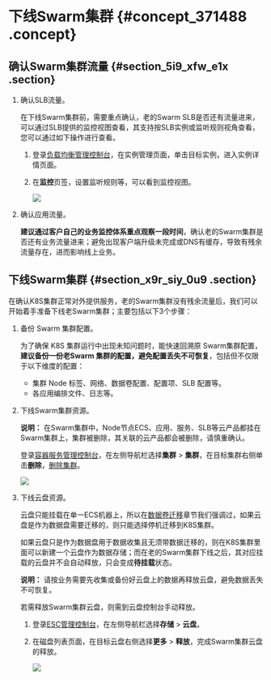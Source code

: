 # 下线Swarm集群 {#concept_371488 .concept}

## 确认Swarm集群流量 {#section_5i9_xfw_e1x .section}

1.  确认SLB流量。

    在下线Swarm集群前，需要重点确认，老的Swarm SLB是否还有流量进来，可以通过SLB提供的监控视图查看，其支持按SLB实例或监听规则视角查看，您可以通过如下操作进行查看。

    1.  登录[负载均衡管理控制台](https://slbnext.console.aliyun.com/)，在实例管理页面，单击目标实例，进入实例详情页面。
    2.  在**监控**页签，设置监听规则等，可以看到监控视图。

        ![](http://static-aliyun-doc.oss-cn-hangzhou.aliyuncs.com/assets/img/301604/155954570948153_zh-CN.png)

2.  确认应用流量。

    **建议通过客户自己的业务监控体系重点观察一段时间**，确认老的Swarm集群是否还有业务流量进来；避免出现客户端升级未完成或DNS有缓存，导致有残余流量存在，进而影响线上业务。


## 下线Swarm集群 {#section_x9r_siy_0u9 .section}

在确认K8S集群正常对外提供服务，老的Swarm集群没有残余流量后，我们可以开始着手准备下线老Swarm集群；主要包括以下3个步骤：

1.  备份 Swarm 集群配置。

    为了确保 K8S 集群运行中出现未知问题时，能快速回溯原 Swarm集群配置，**建议备份一份老Swarm 集群的配置，避免配置丢失不可恢复**，包括但不仅限于以下维度的配置：

    -   集群 Node 标签、网络、数据卷配置、配置项、SLB 配置等。
    -   各应用编排文件、日志等。
2.  下线Swarm集群资源。

    **说明：** 在Swarm集群中，Node节点ECS、应用、服务、SLB等云产品都挂在Swarm集群上，集群被删除，其关联的云产品都会被删除，请慎重确认。

    登录[容器服务管理控制台](https://cs.console.aliyun.com)，在左侧导航栏选择**集群** \> **集群**，在目标集群右侧单击**删除**，[删除集群](../../../../intl.zh-CN/用户指南/Kubernetes集群/集群管理/删除集群.md#)。

    ![](http://static-aliyun-doc.oss-cn-hangzhou.aliyuncs.com/assets/img/301604/155954570948154_zh-CN.png)

3.  下线云盘资源。

    云盘只能挂载在单一ECS机器上，所以在[数据卷迁移](intl.zh-CN/最佳实践/Swarm迁移Kubernetes/迁移集群配置.md#section_q48_bz4_062)章节我们强调过，如果云盘是作为数据盘需要迁移的，则只能选择停机迁移到K8S集群。

    如果云盘只是作为数据盘用于数据收集且无须带数据迁移的，则在K8S集群里面可以新建一个云盘作为数据存储；而在老的Swarm集群下线之后，其对应挂载的云盘并不会自动释放，只会变成**待挂载**状态。

    **说明：** 请按业务需要先收集或备份好云盘上的数据再释放云盘，避免数据丢失不可恢复。

    若需释放Swarm集群云盘，则需到云盘控制台手动释放。

    1.  登录[ESC管理控制台](https://ecs.console.aliyun.com/)，在左侧导航栏选择**存储** \> **云盘**。
    2.  在磁盘列表页面，在目标云盘右侧选择**更多** \> **释放**，完成Swarm集群云盘的释放。

        ![](http://static-aliyun-doc.oss-cn-hangzhou.aliyuncs.com/assets/img/301604/155954570948155_zh-CN.png)


